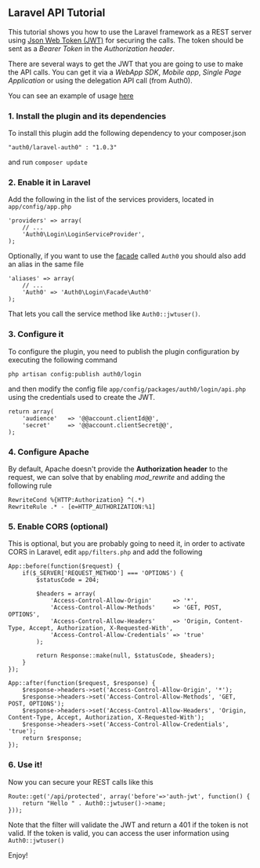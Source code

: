 ## Laravel API Tutorial

This tutorial shows you how to use the Laravel framework as a REST server using [Json Web Token (JWT)](http://openid.net/specs/draft-jones-json-web-token-07.html) for securing the calls. The token should be sent as a *Bearer Token* in the *Authorization header*.

There are several ways to get the JWT that you are going to use to make the API calls. You can get it via a *WebApp SDK*, *Mobile app*, *Single Page Application* or using the delegation API call (from Auth0).

You can see an example of usage [here](https://github.com/auth0/auth0-angular/tree/master/examples/api-authentication/laravel)

### 1. Install the plugin and its dependencies

To install this plugin add the following dependency to your composer.json

    "auth0/laravel-auth0" : "1.0.3"


and run `composer update`

### 2. Enable it in Laravel
Add the following in the list of the services providers, located in `app/config/app.php`


    'providers' => array(
        // ...
        'Auth0\Login\LoginServiceProvider',
    );


Optionally, if you want to use the [facade](http://laravel.com/docs/facades) called `Auth0` you should also add an alias in the same file


    'aliases' => array(
        // ...
        'Auth0' => 'Auth0\Login\Facade\Auth0'
    );


That lets you call the service method like `Auth0::jwtuser()`.

### 3. Configure it

To configure the plugin, you need to publish the plugin configuration by executing the following command

    php artisan config:publish auth0/login

and then modify the config file `app/config/packages/auth0/login/api.php` using the credentials used to create the JWT.

    return array(
        'audience'   => '@@account.clientId@@',
        'secret'     => '@@account.clientSecret@@',
    );

### 4. Configure Apache
By default, Apache doesn't provide the **Authorization header** to the request, we can solve that by enabling *mod_rewrite* and adding the following rule

    RewriteCond %{HTTP:Authorization} ^(.*)
    RewriteRule .* - [e=HTTP_AUTHORIZATION:%1]

### 5. Enable CORS (optional)
This is optional, but you are probably going to need it, in order to activate CORS in Laravel, edit `app/filters.php` and add the following


    App::before(function($request) {
        if($_SERVER['REQUEST_METHOD'] === 'OPTIONS') {
            $statusCode = 204;

            $headers = array(
                'Access-Control-Allow-Origin'      => '*',
                'Access-Control-Allow-Methods'     => 'GET, POST, OPTIONS',
                'Access-Control-Allow-Headers'     => 'Origin, Content-Type, Accept, Authorization, X-Requested-With',
                'Access-Control-Allow-Credentials' => 'true'
            );

            return Response::make(null, $statusCode, $headers);
        }
    });

    App::after(function($request, $response) {
        $response->headers->set('Access-Control-Allow-Origin', '*');
        $response->headers->set('Access-Control-Allow-Methods', 'GET, POST, OPTIONS');
        $response->headers->set('Access-Control-Allow-Headers', 'Origin, Content-Type, Accept, Authorization, X-Requested-With');
        $response->headers->set('Access-Control-Allow-Credentials', 'true');
        return $response;
    });

### 6. Use it!

Now you can secure your REST calls like this

    Route::get('/api/protected', array('before'=>'auth-jwt', function() {
        return "Hello " . Auth0::jwtuser()->name;
    }));

Note that the filter will validate the JWT and return a 401 if the token is not valid. If the token is valid, you can access the user information using `Auth0::jwtuser()`

Enjoy!


